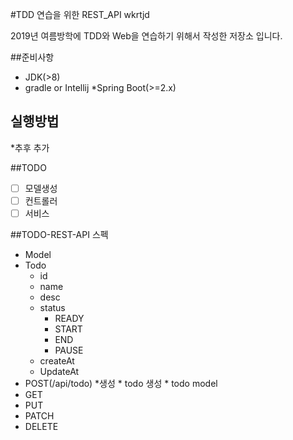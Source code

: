 #TDD 연습을 위한 REST_API wkrtjd

2019년 여름방학에 TDD와 Web을 연습하기 위해서 작성한 저장소 입니다.

##준비사항
* JDK(>8)
* gradle or Intellij
*Spring Boot(>=2.x)

## 실행방법

*추후 추가
 
##TODO
<!--깃허브에서 됨-->
-[ ] 모델생성
-[ ] 컨트롤러
-[ ] 서비스

##TODO-REST-API 스펙

* Model
 * Todo
    * id
    * name
    * desc
    * status
        * READY
        * START
        * END
        * PAUSE
    * createAt
    * UpdateAt
* POST(/api/todo)
    *생성
        * todo 생성
           * todo model
* GET
* PUT
* PATCH
* DELETE
<!--GET POST PATCH PUT DELETE-->